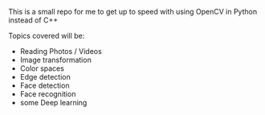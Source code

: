This is a small repo for me to get up to speed with using OpenCV in Python instead of C++ 

Topics covered will be: 
* Reading Photos / Videos 
* Image transformation 
* Color spaces 
* Edge detection 
* Face detection 
* Face recognition 
* some Deep learning 
